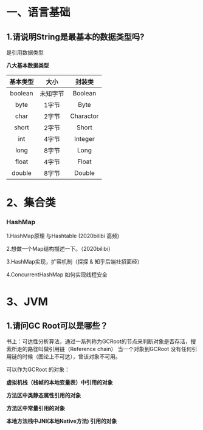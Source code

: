 # 一、语言基础



## 1.请说明String是最基本的数据类型吗?

是引用数据类型

**八大基本数据类型**

| 基本类型 |   大小   |  封装类   |
| :------: | :------: | :-------: |
| boolean  | 未知字节 |  Boolean  |
|   byte   |  1字节   |   Byte    |
|   char   |  2字节   | Charactor |
|  short   |  2字节   |   Short   |
|   int    |  4字节   |  Integer  |
|   long   |  8字节   |   Long    |
|  float   |  4字节   |   Float   |
|  double  |  8字节   |  Double   |

# 2、集合类

### HashMap

1.HashMap原理 与Hashtable  (2020bilibi 高频)

2.想做一个Map结构描述一下。（2020bilibi）

3.HashMap实现，扩容机制（探探 & 知乎后端社招面经）

4.ConcurrentHashMap 如何实现线程安全

# 3、JVM



## 1.请问GC Root可以是哪些？

书上：可达性分析算法，通过一系列称为GCRoot的节点来判断对象是否存活，搜索所走的路径叫做引用链（Reference chain） 当一个对象到GCRoot 没有任何引用链的时候（图论上不可达），曾该对象不可用。

可以作为GCRoot 的对象：

**虚拟机栈（栈帧的本地变量表）中引用的对象**

**方法区中类静态属性引用的对象**

**方法区中常量引用的对象**

**本地方法栈中JNI(本地Native方法) 引用的对象**